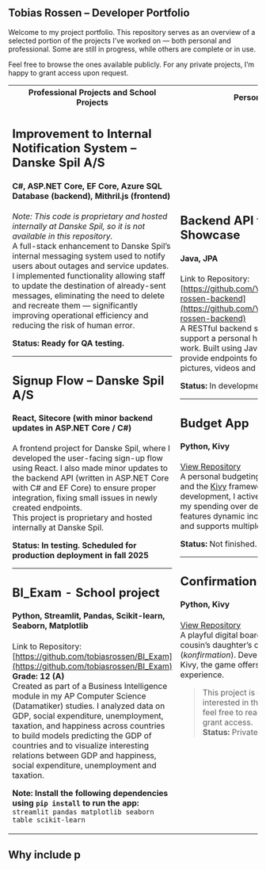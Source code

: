 ## Tobias Rossen – Developer Portfolio

Welcome to my project portfolio. This repository serves as an overview of a selected portion of the projects I’ve worked on — both personal and professional. Some are still in progress, while others are complete or in use.

Feel free to browse the ones available publicly. For any private projects, I’m happy to grant access upon request.

<table>
  <tr>
    <th>Professional Projects and School Projects</th>
    <th>Personal Projects</th>
  </tr>
  <tr>
    <td>

## Improvement to Internal Notification System – Danske Spil A/S  
#### C#, ASP.NET Core, EF Core, Azure SQL Database (backend), Mithril.js (frontend)  
_Note: This code is proprietary and hosted internally at Danske Spil, so it is not available in this repository._  
A full-stack enhancement to Danske Spil’s internal messaging system used to notify users about outages and service updates.  
I implemented functionality allowing staff to update the destination of already-sent messages, eliminating the need to delete and recreate them — significantly improving operational efficiency and reducing the risk of human error.  

**Status: Ready for QA testing.**

---

## Signup Flow – Danske Spil A/S  
#### React, Sitecore (with minor backend updates in ASP.NET Core / C#)  
A frontend project for Danske Spil, where I developed the user-facing sign-up flow using React. I also made minor updates to the backend API (written in ASP.NET Core with C# and EF Core) to ensure proper integration, fixing small issues in newly created endpoints.  
This project is proprietary and hosted internally at Danske Spil.  

**Status: In testing. Scheduled for production deployment in fall 2025**

---

## BI_Exam - School project  
#### Python, Streamlit, Pandas, Scikit-learn, Seaborn, Matplotlib  
Link to Repository: [https://github.com/tobiasrossen/BI_Exam](https://github.com/tobiasrossen/BI_Exam)  
**Grade: 12 (A)**  
Created as part of a Business Intelligence module in my AP Computer Science (Datamatiker) studies. I analyzed data on GDP, social expenditure, unemployment, taxation, and happiness across countries to build models predicting the GDP of countries and to visualize interesting relations between GDP and happiness, social expenditure, unemployment and taxation.  

**Note: Install the following dependencies using `pip install` to run the app:**  
`streamlit pandas matplotlib seaborn table scikit-learn`

</td>
<td>

## Backend API for Project Showcase  
#### Java, JPA  
Link to Repository: [https://github.com/YOUR_USERNAME/tobias-rossen-backend](https://github.com/YOUR_USERNAME/tobias-rossen-backend)  
A RESTful backend service designed to support a personal homepage showcasing my work. Built using Java and JPA, the API will provide endpoints for project info, tags, pictures, videos and more.  

**Status:** In development.

---

## Budget App  
#### Python, Kivy  
[View Repository](https://github.com/TRossen89/the-budget-app-proto-type)  
A personal budgeting tool built with Python and the [Kivy](https://kivy.org/#home) framework. Though still under development, I actively use it to track and plan my spending over defined periods. The app features dynamic income/expense tracking and supports multiple time windows.  

**Status:** Not finished. Project stopped.

---

## Confirmation Board Game  
#### Python, Kivy  
[View Repository](https://github.com/TRossen89/nanaKonfirmation)  
A playful digital board game I built for my cousin’s daughter’s confirmation (*konfirmation*). Developed using Python and Kivy, the game offers a fun, personalized experience.  

> This project is currently private. If you're interested in the code or the concept, feel free to reach out and I’ll be happy to grant access.  
**Status:** Private – available upon request

</td>
</tr>
</table>

## Why include p
